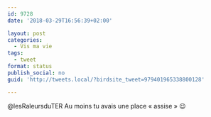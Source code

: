 ```yaml
---
id: 9728
date: '2018-03-29T16:56:39+02:00'

layout: post
categories:
  - Vis ma vie
tags:
  - tweet
format: status
publish_social: no
guid: 'http://tweets.local/?birdsite_tweet=979401965338800128'

---
```


@lesRaleursduTER Au moins tu avais une place « assise » 😉
